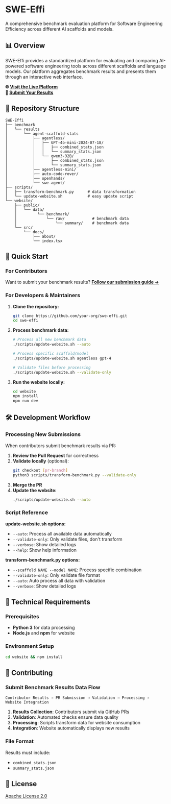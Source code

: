 # SWE-Effi

A comprehensive benchmark evaluation platform for Software Engineering Efficiency across different AI scaffolds and models.

## 📊 Overview

SWE-Effi provides a standardized platform for evaluating and comparing AI-powered software engineering tools across different scaffolds and language models. Our platform aggregates benchmark results and presents them through an interactive web interface.

**🌐 [Visit the Live Platform](https://center-for-software-excellence.github.io/SWE-Effi)**  
**📝 [Submit Your Results](https://center-for-software-excellence.github.io/SWE-Effi/about/submit-your-entry)**

## 📁 Repository Structure

```
SWE-Effi
├── benchmark
│   └── results
│       └── agent-scaffold-stats
│           ├── agentless/
│           │   ├── GPT-4o-mini-2024-07-18/
│           │   │   ├── combined_stats.json
│           │   │   └── summary_stats.json
│           │   └── qwen3-32B/
│           │       ├── combined_stats.json
│           │       └── summary_stats.json
│           ├── agentless-mini/
│           ├── auto-code-rover/
│           ├── openhands/
│           └── swe-agent/
├── scripts/
│   ├── transform-benchmark.py      # data transformation
│   └── update-website.sh           # easy update script
└── website/
    ├── public/
    │   └── data/
    │         └── benchmark/
    │             └── raw/            # benchmark data
    │                 └── summary/    # benchmark data
    └── src/
        └── docs/
            ├── about/
            └── index.tsx
```

## 🚀 Quick Start

### For Contributors

Want to submit your benchmark results? **[Follow our submission guide →](https://center-for-software-excellence.github.io/SWE-Effi/about/submit-your-entry)**

### For Developers & Maintainers

1. **Clone the repository:**

   ```bash
   git clone https://github.com/your-org/swe-effi.git
   cd swe-effi
   ```

2. **Process benchmark data:**

   ```bash
   # Process all new benchmark data
   ./scripts/update-website.sh --auto

   # Process specific scaffold/model
   ./scripts/update-website.sh agentless gpt-4

   # Validate files before processing
   ./scripts/update-website.sh --validate-only
   ```

3. **Run the website locally:**
   ```bash
   cd website
   npm install
   npm run dev
   ```

## 🛠 Development Workflow

### Processing New Submissions

When contributors submit benchmark results via PR:

1. **Review the Pull Request** for correctness
2. **Validate locally** (optional):
   ```bash
   git checkout [pr-branch]
   python3 scripts/transform-benchmark.py --validate-only
   ```
3. **Merge the PR**
4. **Update the website:**
   ```bash
   ./scripts/update-website.sh --auto
   ```

### Script Reference

**update-website.sh options:**

- `--auto`: Process all available data automatically
- `--validate-only`: Only validate files, don't transform
- `--verbose`: Show detailed logs
- `--help`: Show help information

**transform-benchmark.py options:**

- `--scaffold NAME --model NAME`: Process specific combination
- `--validate-only`: Only validate file format
- `--auto`: Auto process all data with validation
- `--verbose`: Show detailed logs

## 🔧 Technical Requirements

### Prerequisites

- **Python 3** for data processing
- **Node.js** and **npm** for website

### Environment Setup

```bash
cd website && npm install
```

## 🤝 Contributing

### Submit Benchmark Results Data Flow

```
Contributor Results → PR Submission → Validation → Processing → Website Integration
```

1. **Results Collection**: Contributors submit via GitHub PRs
2. **Validation**: Automated checks ensure data quality
3. **Processing**: Scripts transform data for website consumption
4. **Integration**: Website automatically displays new results

### File Format

Results must include:

- `combined_stats.json`
- `summary_stats.json`

## 📄 License

[Apache License 2.0](./LICENSE)
